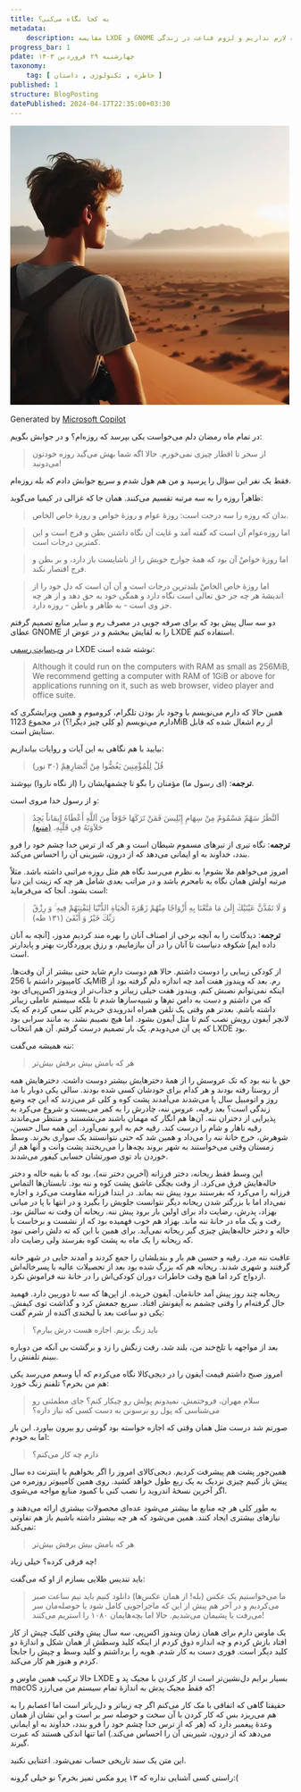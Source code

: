 ```yaml
---
title: به کجا نگاه می‌کنی؟
metadata: 
    description: مقایسه LXDE و GNOME چرا رو آورده‌ایم به خریدن چیزهایی که لازم نداریم و لزوم قناعت در زندگی
progress_bar: 1
pdate: چهارشنبه ۲۹ فروردین ۱۴۰۳
taxonomy:
    tag: [ خاطره , تکنولوژی , داستان ]
published: 1
structure: BlogPosting
datePublished: 2024-04-17T22:35:00+03:30
---
```

![ مردی جوان در بیابان که به دور دست‌ها خیره شده است ](a_young_man_in_the_desert.webp?classes=center&loading=lazy)
<div class="align-center">
Generated by <a href="https://www.bing.com/images/create/a-young-man-in-the-desert-looking-at-far-distance2c/1-662018549b1d46f88158963693a7d97b?id=nq6%2FikRpniYJWj9X5QlP6Q.%2FbTvRrmWdJ5P72MScxcyTQ&view=detailv2&idpp=genimg&noidpclose=1&thid=OIG3.DgMLU45mfbuxjIUNyyjm&form=SYDBIC&ssp=1&safesearch=moderate&setlang=en&cc=XL&pc=SANSAAND">Microsoft Copilot</a>
</div>

در تمام ماه رمضان دلم می‌خواست یکی بپرسد که روزه‌ام؟ و در جوابش بگویم:

> از سحر تا افطار چیزی نمی‌خورم. حالا اگه شما بهش می‌گید روزه خودتون می‌دونید!

فقط یک نفر این سؤال را پرسید و من هم هول شدم و سریع جوابش دادم که بله روزه‌ام.

ظاهراً روزه را به سه مرتبه تقسیم می‌کنند. همان جا که غزالی در کیمیا می‌گوید:

> بدان که روزه را سه درجت است: روزهٔ عوام و روزهٔ خواص و روزهٔ خاص الخاص. 

> اما روزه‌عوام آن است که گفته آمد و غایت آن نگاه داشتن بطن و فرج است و این کمترین درجات است.

> اما روزهٔ خواصْ آن بود که همهٔ جوارح خویش را از ناشایست باز دارد، و بر بطن و فرج اقتصار نکند.

> اما روزهٔ خاص الخاصْ بلندترین درجات است و آن آن است که دل خود را از اندیشهٔ هر چه جز حق تعالی است نگاه دارد و همگی خود به حق دهد و از هر چه جز وی است - به ظاهر و باطن - روزه دارد.

دو سه سال پیش بود که برای صرفه جویی در مصرف رم و سایر منابع تصمیم گرفتم عطای 
GNOME
 را به لقایش ببخشم و در عوض از 
LXDE
استفاده کنم. 

در
[وب‌سایت رسمی](https://www.lxde.org/get/)
LXDE
 نوشته‌ شده است:
<blockquote dir="ltr">
 Although it could run on the computers with RAM as small as 256MiB, We recommend getting a computer with RAM of 1GiB or above for applications running on it, such as web browser, video player and office suite.
</blockquote>

همین حالا که دارم می‌نویسم با وجود باز بودن تلگرام، کرومیوم و همین ویرایشگری که دارم می‌نویسم (و کلی چیز دیگر!؟) در مجموع 
1123MiB
از رم اشغال شده که قابل ستایش است.

بیایید با هم نگاهی به این آیات و روایات بیاندازیم:

> قُلْ لِلْمُؤْمِنِينَ يَغُضُّوا مِنْ أَبْصَارِهِمْ  (۳۰ نور)

**ترجمه**: (ای رسول ما) مؤمنان را بگو تا چشمهایشان را (از نگاه ناروا) بپوشند.

و از رسول خدا مروی است:

> اَلنَّظَرُ سَهْمٌ مَسْمُومٌ مِنْ سِهَامِ إِبْلِيسَ فَمَنْ تَرَكَهَا خَوْفاً مِنَ اَللَّهِ أَعْطَاهُ إِيمَاناً يَجِدُ حَلاَوَتَهُ فِي قَلْبِهِ. 
[(منبع)](https://hadith.inoor.ir/fa/hadith/312913)

**ترجمه**: نگاه تیری از تیرهای مسموم شیطان است و هر که از ترس خدا چشم خود را فرو بندد، خداوند به او ایمانی می‌دهد که از درون، شیرینی آن را احساس می‌کند.

امروز می‌خواهم ملا بشوم! به نظرم می‌رسد نگاه هم مثل روزه مراتبی داشته باشد. مثلاً مرتبه اولش همان نگاه به نامحرم باشد و در مراتب بعدی شامل هر چه که زینت این دنیا است بشود. آنجا که می‌فرماید:

> وَ لَا تَمُدَّنَّ عَيْنَيْكَ إِلَىٰ مَا مَتَّعْنَا بِهِ أَزْوَاجًا مِنْهُمْ زَهْرَةَ الْحَيَاةِ الدُّنْيَا لِنَفْتِنَهُمْ فِيهِ ۚ وَ رِزْقُ رَبِّكَ خَيْرٌ وَ أَبْقَىٰ (۱۳۱ طه)

**ترجمه**: دیدگانت را به آنچه برخی از اصناف آنان را بهره مند کردیم مدوز، [آنچه به آنان داده ایم] شکوفه دنیاست تا آنان را در آن بیازماییم، و رزق پروردگارت بهتر و پایدارتر است.

از کودکی زیبایی را دوست داشتم. حالا هم دوست دارم شاید حتی بیشتر از آن وقت‌ها. یک کامپیوتر داشتم با 
256MiB
رم. بعد که ویندوز هفت آمد چه اندازه دلم گرفته بود از اینکه نمی‌توانم نصبش کنم. ویندوز هفت خیلی زیباتر و جذاب‌تر از ویندوز اکس‌پی‌ای بود که من داشتم و دست به دامن تم‌ها و شبیه‌ساز‌ها شدم تا بلکه سیستم‌ عاملی زیباتر داشته باشم. بعدتر هم وقتی یک تلفن همراه اندرویدی خریدم کلی سعی کردم که یک لانچر آیفون رویش نصب کنم تا مثل آیفون بشود. اما هیچ نصیبم نشد. به مانند سرابی بود که پی آن می‌دویدم. یک بار تصمیم درست گرفتم. آن هم انتخاب 
LXDE
بود.

ننه همیشه می‌گفت:

> هر که بامش بیش برفش بیش‌تر

<!--
روز به روز به داشته‌هایمان افزوده می‌شود و با این حال با خوش‌بینانه‌ترین نگاه همان اندازه از زندگی لذت می‌بریم که ده سال پیش می‌بردیم.

شاید ما اشتباه گرفته‌ایم. باید چشمانمان را به روی بسیاری از این زیبایی‌ها می‌بستیم و دل‌خوش می‌بودیم به آنچه داشتیم.
-->
حق با ننه بود که تک عروسش را از همهٔ دخترهایش بیشتر دوست داشت. دخترهایش همه از روستا رفته بودند و هر کدام برای خودشان کسی شده بودند. سالی یکی دوبار با مد روز و اتومبیل سال پا می‌شدند می‌آمدند پشت کوه و کلی غر می‌زدند که این چه وضع زندگی است؟ بعد رقیه، عروس ننه، چادرش را به کمر می‌بست و شروع می‌کرد به پذیرایی از دختران ننه. آن‌ها هم انگار که مهمان باشند می‌نشستند و منتظر می‌ماندند رقیه ناهار و شام را درست کند. رقیه خم به ابرو نمی‌آورد. این همه سال حسین، شوهرش، خرج خانهٔ ننه را می‌داد و همین شد که حتی نتوانستند یک سواری بخرند. وسط زمستان وقتی می‌خواستند به شهر بروند بچه‌ها را می‌ریختند پشت وانت و آنها هم از  خوردن باد توی صورتشان حسابی کیفور می‌شدند.

این وسط فقط ریحانه، دختر فرزانه (آخرین دختر ننه)، بود که با بقیه خاله و دختر خاله‌هایش فرق می‌کرد. از وقت بچگی عاشق پشت کوه و ننه بود. تابستان‌ها التماس فرزانه را می‌کرد که بفرستند برود پیش ننه بماند. در ابتدا فرزانه مقاومت می‌کرد و اجازه نمی‌داد اما با بزرگتر شدن ریحانه دیگر نتوانست جلویش را بگیرد و در انتها با پا در میانی بهزاد، پدرش،  رضایت داد برای اولین بار برود پیش ننه. ریحانه آن وقت نه سالش بود. رفت و یک ماه در خانهٔ ننه ماند. بهزاد هم خوب فهمیده بود که از نشست و برخاست با خاله و دختر خاله‌هایش چیزی گیر ریحانه نمی‌آید. برای همین با این که ته دلش راضی نبود که ریحانه را یک ماه به پشت کوه بفرستد ولی رضایت داد.

عاقبت ننه مرد. رقیه و حسین هم بار و بندیلشان را جمع کردند و آمدند جایی در شهر خانه گرفتند و شهری شدند. ریحانه هم که بزرگ شده بود بعد از تحصیلات عالیه با پسرخاله‌اش ازدواج کرد اما هیچ وقت خاطرات دوران کودکی‌اش را در خانهٔ ننه فراموش نکرد. 

ریحانه چند روز پیش آمد خانه‌ٔمان. آیفون خریده. از این‌ها که سه تا دوربین دارد. فهمید حال گرفته‌ام را وقتی چشمم به آیفونش افتاد. سریع جمعش کرد و گذاشت توی کیفش. یکی دو ساعت بعد با لبخندی آکنده از شرم گفت:

> باید زنگ بزنم. اجازه هست درش بیارم؟

بعد از مواجهه با تلخ‌خند من، بلند شد، رفت زنگش را زد و برگشت بی آنکه من دوباره ببینم تلفنش را.

امروز صبح داشتم قیمت آیفون را در دیجی‌کالا نگاه می‌کردم که آیا وسعم می‌رسد یکی هم من بخرم؟ تلفنم زنگ خورد:

> سلام مهران، فروختمش. نمیدونم پولش رو چیکار کنم؟ جای مطمئنی رو می‌شناسی که پول رو برسونن به دست کسی که نیاز داره؟

صورتم شد درست مثل همان وقتی که اجازه خواسته بود گوشی رو بیرون بیاورد. ابن بار اما به خودم:

> دارم چه کار می‌کنم؟

همین‌جور پشت هم پیشرفت کردیم. دیجی‌کالای امروز را اگر بخواهیم با اینترنت ده سال پیش باز کنیم چیزی نزدیک به یک ربع طول خواهد کشید. روی همین کامپیوتر روزمره من اگر آخرین نسخهٔ اندروید را نصب کنی با کمبود منابع مواجه می‌شوی.

به طور کلی هر چه منابع ما بیشتر می‌شود عده‌ای محصولات بیشتری ارائه می‌دهند و نیازهای بیشتری ایجاد کنند. همین می‌شود که هر چه بیشتر داشته باشیم باز هم تفاوتی نمی‌کند:

> هر که بامش بیش برفش بیش‌تر

چه فرقی کرده؟ خیلی زیاد! 

باید تندیس طلایی بسازم از او که می‌گفت:

> ما می‌خواستیم یک عکس (بله! از همان عکس‌ها) دانلود کنیم باید نیم ساعت صبر می‌کردیم و در آخر هم پیش از این که ماجراجویی کامل شود یا حوصله‌مان سر می‌رفت یا پشیمان می‌شدیم. حالا اما بچه‌هایمان ۱۰۸۰ را استریم می‌کنند!

یک ماوس دارم برای همان زمان ویندوز اکس‌پی. سه سال پیش وقتی کلیک چپش از کار افتاد بازش کردم و چه اندازه ذوق کردم از اینکه کلید وسطش از همان شکل و اندازهٔ دو کلید دیگر است. فوری دست به کار شدم. هویه را برداشتم و کلید وسط و چپش را جابجا کردم و هنوز هم کار می‌کند. 

حالا ترکیب همین ماوس و 
LXDE 
بسیار برایم دل‌نشین‌تر است از کار کردن با مجیک پد و
macOS
که فقط مجیک پدش به اندازهٔ تمام سیستم من می‌ارزد!

حقیقتا گاهی که اتفاقی با مک کار می‌کنم اگر چه زیباتر و دل‌ربا‌تر است اما اعصابم را به هم می‌ریزد بس که کار کردن با آن سخت و حوصله سر بر است و این نشان از همان وعدهٔ پیغمبر دارد که (هر که از ترس خدا چشم خود را فرو بندد، خداوند به او ایمانی می‌دهد که از درون، شیرینی آن را احساس می‌کند.) اما تنها اندکی هستند که عبرت گیرند.


<p class="alert alert-background">  این متن یک سند تاریخی حساب نمی‌شود. اعتنایی نکنید.  </p>

راستی کسی آشنایی نداره که ۱۳ پرو مکس تمیز بخرم؟ نو خیلی گرونه:(